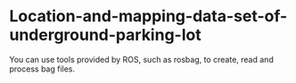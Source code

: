 # Location-and-mapping-data-set-of-underground-parking-lot
You can use tools provided by ROS, such as rosbag, to create, read and process bag files.
